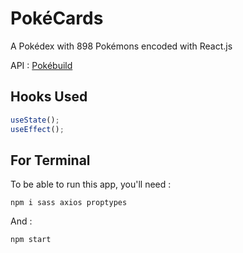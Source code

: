 # PokéCards

A Pokédex with 898 Pokémons encoded with React.js

API : [Pokébuild](https://pokebuildapi.fr/api/v1)


## Hooks Used

```js
useState();
useEffect();
```

## For Terminal

To be able to run this app, you'll need :
```shell
npm i sass axios proptypes
```
And :
```shell
npm start
```
